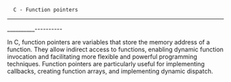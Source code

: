       C - Function pointers

*************
__________----------


 In C, function pointers are variables that store the memory address of a function. They allow indirect access to functions, enabling dynamic function invocation and facilitating more flexible and powerful programming techniques. Function pointers are particularly useful for implementing callbacks, creating function arrays, and implementing dynamic dispatch.
